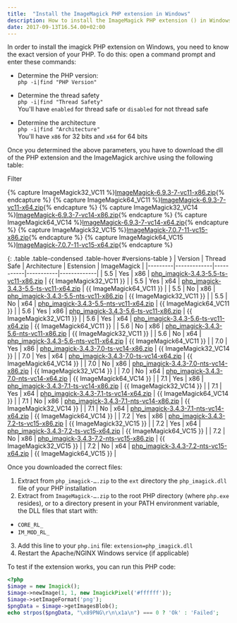 ```yaml
---
title:  "Install the ImageMagick PHP extension in Windows"
description: How to install the ImageMagick PHP extension () in Windows.
date: 2017-09-13T16.54.00+02:00
---
```


In order to install the imagick PHP extension on Windows, you need to know the exact version of your PHP.
To do this: open a command prompt and enter these commands:

- Determine the PHP version:  
  `php -i|find "PHP Version"`  
  
- Determine the thread safety  
  `php -i|find "Thread Safety"`  
  You'll have `enabled` for thread safe or `disabled` for not thread safe  
  
- Determine the architecture  
  `php -i|find "Architecture"`  
  You'll have `x86` for 32 bits and `x64` for 64 bits  
  
Once you determined the above parameters, you have to download the dll of the PHP extension and the ImageMagick archive using the following table:

<div class="text-center">
	<span class="badge">Filter</span>
	<div class="btn-group btn-group-xs versions-filter" data-field="version"></div>
	<div class="btn-group btn-group-xs versions-filter" data-field="threadsafe"></div>
	<div class="btn-group btn-group-xs versions-filter" data-field="architecture"></div>
</div>

{% capture ImageMagick32_VC11 %}[ImageMagick-6.9.3-7-vc11-x86.zip](http://windows.php.net/downloads/pecl/deps/ImageMagick-6.9.3-7-vc11-x86.zip){% endcapture %}
{% capture ImageMagick64_VC11 %}[ImageMagick-6.9.3-7-vc11-x64.zip](http://windows.php.net/downloads/pecl/deps/ImageMagick-6.9.3-7-vc11-x64.zip){% endcapture %}
{% capture ImageMagick32_VC14 %}[ImageMagick-6.9.3-7-vc14-x86.zip](http://windows.php.net/downloads/pecl/deps/ImageMagick-6.9.3-7-vc14-x86.zip){% endcapture %}
{% capture ImageMagick64_VC14 %}[ImageMagick-6.9.3-7-vc14-x64.zip](http://windows.php.net/downloads/pecl/deps/ImageMagick-6.9.3-7-vc14-x64.zip){% endcapture %}
{% capture ImageMagick32_VC15 %}[ImageMagick-7.0.7-11-vc15-x86.zip](http://windows.php.net/downloads/pecl/deps/ImageMagick-7.0.7-11-vc15-x86.zip){% endcapture %}
{% capture ImageMagick64_VC15 %}[ImageMagick-7.0.7-11-vc15-x64.zip](http://windows.php.net/downloads/pecl/deps/ImageMagick-7.0.7-11-vc15-x64.zip){% endcapture %}

{: .table .table-condensed .table-hover #versions-table }
| Version | Thread Safe | Architecture | Estension | ImageMagick |
|---------|-------------|-----------|-----------|-------------|
| 5.5 | Yes | x86 | [php_imagick-3.4.3-5.5-ts-vc11-x86.zip](http://windows.php.net/downloads/pecl/releases/imagick/3.4.3/php_imagick-3.4.3-5.5-ts-vc11-x86.zip) | {{ ImageMagick32_VC11 }} |
| 5.5 | Yes | x64 | [php_imagick-3.4.3-5.5-ts-vc11-x64.zip](http://windows.php.net/downloads/pecl/releases/imagick/3.4.3/php_imagick-3.4.3-5.5-ts-vc11-x64.zip) | {{ ImageMagick64_VC11 }} |
| 5.5 | No | x86 | [php_imagick-3.4.3-5.5-nts-vc11-x86.zip](http://windows.php.net/downloads/pecl/releases/imagick/3.4.3/php_imagick-3.4.3-5.5-nts-vc11-x86.zip) | {{ ImageMagick32_VC11 }} |
| 5.5 | No | x64 | [php_imagick-3.4.3-5.5-nts-vc11-x64.zip](http://windows.php.net/downloads/pecl/releases/imagick/3.4.3/php_imagick-3.4.3-5.5-nts-vc11-x64.zip) | {{ ImageMagick64_VC11 }} |
| 5.6 | Yes | x86 | [php_imagick-3.4.3-5.6-ts-vc11-x86.zip](http://windows.php.net/downloads/pecl/releases/imagick/3.4.3/php_imagick-3.4.3-5.6-ts-vc11-x86.zip) | {{ ImageMagick32_VC11 }} |
| 5.6 | Yes | x64 | [php_imagick-3.4.3-5.6-ts-vc11-x64.zip](http://windows.php.net/downloads/pecl/releases/imagick/3.4.3/php_imagick-3.4.3-5.6-ts-vc11-x64.zip) | {{ ImageMagick64_VC11 }} |
| 5.6 | No | x86 | [php_imagick-3.4.3-5.6-nts-vc11-x86.zip](http://windows.php.net/downloads/pecl/releases/imagick/3.4.3/php_imagick-3.4.3-5.6-nts-vc11-x86.zip) | {{ ImageMagick32_VC11 }} |
| 5.6 | No | x64 | [php_imagick-3.4.3-5.6-nts-vc11-x64.zip](http://windows.php.net/downloads/pecl/releases/imagick/3.4.3/php_imagick-3.4.3-5.6-nts-vc11-x64.zip) | {{ ImageMagick64_VC11 }} |
| 7.0 | Yes | x86 | [php_imagick-3.4.3-7.0-ts-vc14-x86.zip](http://windows.php.net/downloads/pecl/releases/imagick/3.4.3/php_imagick-3.4.3-7.0-ts-vc14-x86.zip) | {{ ImageMagick32_VC14 }} |
| 7.0 | Yes | x64 | [php_imagick-3.4.3-7.0-ts-vc14-x64.zip](http://windows.php.net/downloads/pecl/releases/imagick/3.4.3/php_imagick-3.4.3-7.0-ts-vc14-x64.zip) | {{ ImageMagick64_VC14 }} |
| 7.0 | No | x86 | [php_imagick-3.4.3-7.0-nts-vc14-x86.zip](http://windows.php.net/downloads/pecl/releases/imagick/3.4.3/php_imagick-3.4.3-7.0-nts-vc14-x86.zip) | {{ ImageMagick32_VC14 }} |
| 7.0 | No | x64 | [php_imagick-3.4.3-7.0-nts-vc14-x64.zip](http://windows.php.net/downloads/pecl/releases/imagick/3.4.3/php_imagick-3.4.3-7.0-nts-vc14-x64.zip) | {{ ImageMagick64_VC14 }} |
| 7.1 | Yes | x86 | [php_imagick-3.4.3-7.1-ts-vc14-x86.zip](http://windows.php.net/downloads/pecl/releases/imagick/3.4.3/php_imagick-3.4.3-7.1-ts-vc14-x86.zip) | {{ ImageMagick32_VC14 }} |
| 7.1 | Yes | x64 | [php_imagick-3.4.3-7.1-ts-vc14-x64.zip](http://windows.php.net/downloads/pecl/releases/imagick/3.4.3/php_imagick-3.4.3-7.1-ts-vc14-x64.zip) | {{ ImageMagick64_VC14 }} |
| 7.1 | No | x86 | [php_imagick-3.4.3-7.1-nts-vc14-x86.zip](http://windows.php.net/downloads/pecl/releases/imagick/3.4.3/php_imagick-3.4.3-7.1-nts-vc14-x86.zip) | {{ ImageMagick32_VC14 }} |
| 7.1 | No | x64 | [php_imagick-3.4.3-7.1-nts-vc14-x64.zip](http://windows.php.net/downloads/pecl/releases/imagick/3.4.3/php_imagick-3.4.3-7.1-nts-vc14-x64.zip) | {{ ImageMagick64_VC14 }} |
| 7.2 | Yes | x86 | [php_imagick-3.4.3-7.2-ts-vc15-x86.zip](http://windows.php.net/downloads/pecl/snaps/imagick/3.4.3/php_imagick-3.4.3-7.2-ts-vc15-x86.zip) | {{ ImageMagick32_VC15 }} |
| 7.2 | Yes | x64 | [php_imagick-3.4.3-7.2-ts-vc15-x64.zip](http://windows.php.net/downloads/pecl/snaps/imagick/3.4.3/php_imagick-3.4.3-7.2-ts-vc15-x64.zip) | {{ ImageMagick64_VC15 }} |
| 7.2 | No | x86 | [php_imagick-3.4.3-7.2-nts-vc15-x86.zip](http://windows.php.net/downloads/pecl/snaps/imagick/3.4.3/php_imagick-3.4.3-7.2-nts-vc15-x86.zip) | {{ ImageMagick32_VC15 }} |
| 7.2 | No | x64 | [php_imagick-3.4.3-7.2-nts-vc15-x64.zip](http://windows.php.net/downloads/pecl/snaps/imagick/3.4.3/php_imagick-3.4.3-7.2-nts-vc15-x64.zip) | {{ ImageMagick64_VC15 }} |

Once you downloaded the correct files:

1. Extract from `php_imagick-….zip` to the `ext` directory the `php_imagick.dll` file of your PHP installation
2. Extract from `ImageMagick-….zip` to the root PHP directory (where `php.exe` resides), or to a directory present in your PATH environment variable, the DLL files that start with:
  - `CORE_RL_`
  - `IM_MOD_RL_`
3. Add this line to your `php.ini` file: `extension=php_imagick.dll`
4. Restart the Apache/NGINX Windows service (if applicable)

To test if the extension works, you can run this PHP code:

```php
<?php
$image = new Imagick();
$image->newImage(1, 1, new ImagickPixel('#ffffff'));
$image->setImageFormat('png');
$pngData = $image->getImagesBlob();
echo strpos($pngData, "\x89PNG\r\n\x1a\n") === 0 ? 'Ok' : 'Failed'; 
```

<script>$(document).ready(function() {
'use strict';

var $rows = $('#versions-table>tbody>tr');

function textToID(text) {
	return text.replace(/[^\w\-]+/g, '_');
}
var Filter = (function() {
	var current = {};
	function filterRows() {
		$rows.each(function (rowIndex, row) {
			var $row = $(row),
				fieldValues = $row.data('fieldValues');
			$row.show();
			for (var field in current) {
				if (field in fieldValues && fieldValues[field] !== current[field]) {
					$row.hide();
					break;
				}
			}
		});
	}
	function toggle(field, value) {
		$('button.versions-filter-' + field)
			.removeClass('btn-success')
			.addClass('btn-default')
		if (field in current && current[field] === value) {
			delete current[field];
		} else {
			current[field] = value;
			$('button#' + textToID('versions-filter-' + field + '-' + value))
				.removeClass('btn-default')
				.addClass('btn-success')
			;
		}
		filterRows();
	}
	return {
		toggle: toggle
	};
})();
function getAvailableFields() {
	var COLINDEX = {
		VERSION: 0,
		THREADSAFE: 1,
		ARCHITECTURE: 2
	};
	var result = {
		version: [],
		threadsafe: [],
		architecture: []
	};
	$rows.each(function (rowIndex, row) {
		var $row = $(row),
		   $cells = $row.find('>td'),
		   version = $.trim($cells.eq(COLINDEX.VERSION).text()),
		   threadsafe = $.trim($cells.eq(COLINDEX.THREADSAFE).text()),
		   architecture = $.trim($cells.eq(COLINDEX.ARCHITECTURE).text());
		if (result.version.indexOf(version) < 0) {
			result.version.push(version);
		}
		if (result.threadsafe.indexOf(threadsafe) < 0) {
			result.threadsafe.push(threadsafe);
		}
		if (result.architecture.indexOf(architecture) < 0) {
			result.architecture.push(architecture);
		}
		$row.data('fieldValues', {
			version: version,
			threadsafe: threadsafe,
			architecture: architecture
		});
	});
	return result;
}

function showAvailableFields(available) {
	var TEXTMAP = {
		threadsafe: {
			Yes: 'thread-safe',
			No: 'not thread safe'
		}
	};
	$('.versions-filter').each(function (index, ul) {
		var $ul = $(this),
			field = $ul.data('field');
		$.each(available[field], function (index, value) {
			var shownValue = field in TEXTMAP && value in TEXTMAP[field] ? TEXTMAP[field][value] : value;
			$ul.append($('<button class="btn btn-default versions-filter-' + field + '" id="' + textToID('versions-filter-' + field + '-' + value) + '" />')
				.text(shownValue)
				.on('click', function (e) {
					e.preventDefault();
					Filter.toggle(field, value);
				})
			);
		});
	});
}

showAvailableFields(getAvailableFields());
	
});</script>